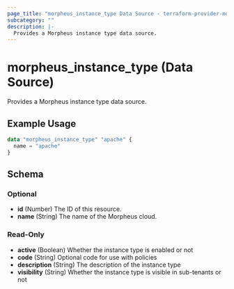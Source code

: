 ```yaml
---
page_title: "morpheus_instance_type Data Source - terraform-provider-morpheus"
subcategory: ""
description: |-
  Provides a Morpheus instance type data source.
---
```


# morpheus_instance_type (Data Source)

Provides a Morpheus instance type data source.

## Example Usage

```terraform
data "morpheus_instance_type" "apache" {
  name = "apache"
}
```

<!-- schema generated by tfplugindocs -->
## Schema

### Optional

- **id** (Number) The ID of this resource.
- **name** (String) The name of the Morpheus cloud.

### Read-Only

- **active** (Boolean) Whether the instance type is enabled or not
- **code** (String) Optional code for use with policies
- **description** (String) The description of the instance type
- **visibility** (String) Whether the instance type is visible in sub-tenants or not